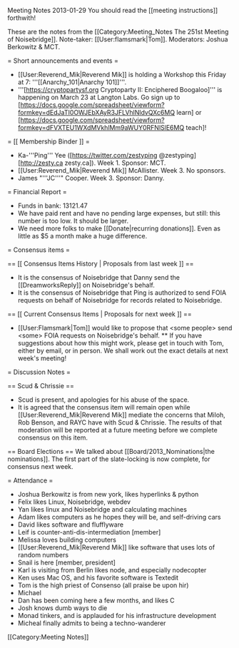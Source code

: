 Meeting Notes 2013-01-29 
 You should read the [[meeting instructions]] forthwith!

These are the notes from the [[Category:Meeting_Notes The 251st Meeting of Noisebridge]]. Note-taker: [[User:flamsmark|Tom]]. Moderators: Joshua Berkowitz &amp; MCT.
 
= Short announcements and events =
* [[User:Reverend_Mik|Reverend Mik]] is holding a Workshop this Friday at 7: '''[[Anarchy_101|Anarchy 101]]'''.
* '''[https://cryptopartysf.org Cryptoparty II: Enciphered Boogaloo]''' is happening on March 23 at Langton Labs. Go sign up to [https://docs.google.com/spreadsheet/viewform?formkey=dEdJaTI0OWJEbXAyR3JFLVhlNldvQXc6MQ learn] or [https://docs.google.com/spreadsheet/viewform?formkey=dFVXTEU1WXdMVkhlMm9aWUY0RFNlSlE6MQ teach]!

= [[ Membership Binder ]] =
* Ka-'''Ping''' Yee ([https://twitter.com/zestyping @zestyping] [http://zesty.ca zesty.ca]). Week 1. Sponsor: MCT.
* [[User:Reverend_Mik|Reverend Mik]] McAllister. Week 3. No sponsors.
* James "'''JC'''" Cooper. Week 3. Sponsor: Danny.

= Financial Report =
* Funds in bank: 13121.47
* We have paid rent and have no pending large expenses, but still: this number is too low. It should be larger.
* We need more folks to make [[Donate|recurring donations]]. Even as little as $5 a month make a huge difference.

= Consensus items =

== [[ Consensus Items History | Proposals from last week ]] ==
* It is the consensus of Noisebridge that Danny send the [[DreamworksReply]] on Noisebridge's behalf.
* It is the consensus of Noisebridge that Ping is authorized to send FOIA requests on behalf of Noisebridge for records related to Noisebridge.

== [[ Current Consensus Items | Proposals for next week ]] ==
* [[User:Flamsmark|Tom]] would like to propose that &lt;some people> send &lt;some> FOIA requests on Noisebridge's behalf.
** If you have suggestions about how this might work, please get in touch with Tom, either by email, or in person. We shall work out the exact details at next week's meeting!

= Discussion Notes =

== Scud &amp; Chrissie ==
* Scud is present, and apologies for his abuse of the space.
* It is agreed that the consensus item will remain open while [[User:Reverend_Mik|Reverend Mik]] mediate the concerns that Miloh, Rob Benson, and RAYC have with Scud &amp; Chrissie. The results of that moderation will be reported at a future meeting before we complete consensus on this item.

== Board Elections ==
We talked about [[Board/2013_Nominations|the nominations]]. The first part of the slate-locking is now complete, for consensus next week.

= Attendance =
* Joshua Berkowitz is from new york, likes hyperlinks &amp; python
* Felix likes Linux, Noisebridge, webdev
* Yan likes linux and Noisebridge and calculating machines
* Adam likes computers as he hopes they will be, and self-driving cars
* David likes software and flufflyware
* Leif is counter-anti-dis-intermediation [member]
* Melissa loves building computers
* [[User:Reverend_Mik|Reverend Mik]] like software that uses lots of random numbers
* Snail is here [member, president]
* Karl is visiting from Berlin likes node, and especially nodecopter
* Ken uses Mac OS, and his favorite software is Textedit
* Tom is the high priest of Consenso (all praise be upon hir)
* Michael
* Dan has been coming here a few months, and likes C
* Josh knows dumb ways to die
* Monad tinkers, and is applauded for his infrastructure development
* Micheal finally admits to being a techno-wanderer

[[Category:Meeting Notes]]